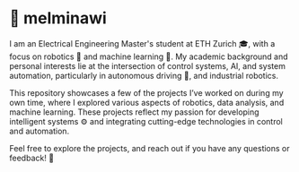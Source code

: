 # 👋 melminawi

I am an Electrical Engineering Master's student at ETH Zurich 🎓, with a focus on robotics 🤖 and machine learning 🧠. My academic background and personal interests lie at the intersection of control systems, AI, and system automation, particularly in autonomous driving 🚗, and industrial robotics.

This repository showcases a few of the projects I’ve worked on during my own time, where I explored various aspects of robotics, data analysis, and machine learning. 
These projects reflect my passion for developing intelligent systems ⚙️ and integrating cutting-edge technologies in control and automation.

Feel free to explore the projects, and reach out if you have any questions or feedback! 💬
